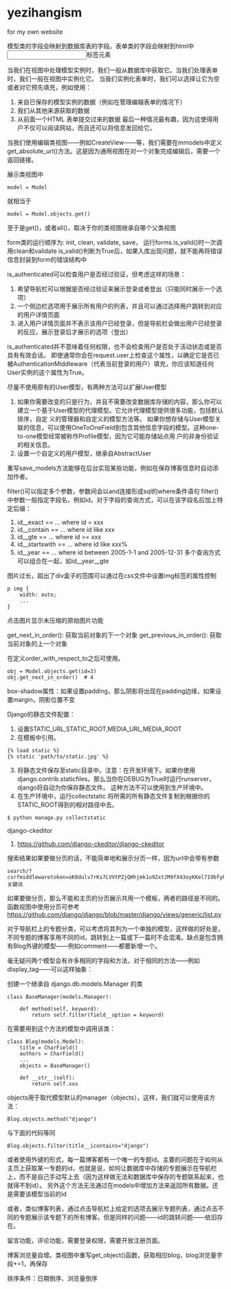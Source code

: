 # yezihangism
for my own website

模型类的字段会映射到数据库表的字段。表单类的字段会映射到html中<input>标签元素

当我们在视图中处理模型实例时，我们一般从数据库中获取它。当我们处理表单时，我们一般在视图中实例化它。
当我们实例化表单时，我们可以选择让它为空或者对它预先填充，例如使用：
  1. 来自已保存的模型实例的数据（例如在管理编辑表单的情况下）
  2. 我们从其他来源获取的数据
  3. 从前面一个HTML 表单提交过来的数据
最后一种情况最有趣，因为这使得用户不仅可以阅读网站，而且还可以将信息发回给它。

当我们使用编辑类视图——例如CreateView——等，我们需要在mmodels中定义get_absolute_url()方法。这是因为通用视图在对一个对象完成编辑后，需要一个返回链接。

展示类视图中
    
    model = Model
就相当于

    model = Model.objects.get()
至于是get()，或者all()，取决于你的类视图继承自哪个父类视图

form类的运行顺序为: init, clean, validate, save，
运行forms.is_valid()时一次调用clean和validate
is_valid()判断为True后，如果入库出现问题，就不能再将错误信息封装到form的错误结构中

is_authenticated可以检查用户是否经过验证，但考虑这样的场景：
  1. 希望导航栏可以根据是否经过验证来展示登录或者登出（只能同时展示一个选项）
  2. 一个侧边栏选项用于展示所有用户的列表，并且可以通过选择用户跳转到对应的用户详情页面
  3. 进入用户详情页面并不表示该用户已经登录，但是导航栏会做出用户已经登录的反应，展示登录后才展示的选项（登出）
  
is_authenticated并不意味着任何权限，也不会检查用户是否处于活动状态或是否具有有效会话。
即使通常你会在request.user上检查这个属性，以确定它是否已被AuthenticationMiddleware（代表当前登录的用户）填充，你应该知道任何User实例的这个属性为True。

尽量不使用原有的User模型，有两种方法可以扩展User模型
  1. 如果你需要改变的只是行为，并且不需要改变数据库存储的内容，那么你可以建立一个基于User模型的代理模型。它允许代理模型提供很多功能，包括默认排序，自定    义的管理器和自定义的模型方法等。
     如果你想存储与User模型关联的信息，可以使用OneToOneField到包含其他信息字段的模型。这种one-to-one模型经常被称作Profile模型，因为它可能存储站点用    户的非身份验证的相关信息。
  2. 设置一个自定义的用户模型，继承自AbstractUser
  
重写save_models方法能够在后台实现某些功能，例如在保存博客信息时自动添加作者。

filter()可以指定多个参数，参数间会以and连接形成sql的where条件语句
filter()中参数一般指定字段名，例如id。对于字段的查询方式，可以在该字段名后加上特定后缀：
  1. id__exact == ... where id = xxx
  2. id__contain == ... where id like xxx
  3. id__gte == ... where id >= xxx
  4. id__startswith == ... where id like xxx%
  5. id__year == ... where id between 2005-1-1 and 2005-12-31
多个查询方式可以组合在一起，如id__year__gte

图片过长，超出了div盒子的范围可以通过在css文件中设置img标签的属性控制
    
    p img {
        width: auto;
        ...
    }
  
点击图片显示未压缩的原始图片功能
  
  
get_next_in_order(): 获取当前对象的下一个对象
get_previous_in_order(): 获取当前对象的上一个对象

在定义order_with_respect_to之后可使用。

    obj = Model.objects.get(id=3)
    obj.get_next_in_order()  # 4

box-shadow属性：如果设置padding，那么阴影将出现在padding边缘，如果设置margin，阴影位置不变
  
Django的静态文件配置：
  1. 设置STATIC_URL,STATIC_ROOT,MEDIA_URL,MEDIA_ROOT
  2. 在模板中引用。
    
    {% load static %}
    {% static 'path/to/static.jpg' %}
    
  3. 将静态文件保存至static目录中。注意：在开发环境下。如果你使用 django.contrib.staticfiles。那么当你在DEBUG为True时运行runserver，django将自动为你保存静态文件。
  这种方法不可以使用到生产环境中。
  4. 在生产环境中，运行collectstatic 将所需的所有静态文件复制到根据你的STATIC_ROOT得到的相对路径中去。
    
    $ python manage.py collectstatic
    
django-ckeditor
  1. https://github.com/django-ckeditor/django-ckeditor
  
  
搜索结果如果要做分页的话，不能简单地和展示分页一样，因为url中会带有参数

    search/?csrfmiddlewaretoken=oK8dulv7rKs7LVVtPZjQHhjmk1u9ZxtJM9fX43oyKKel719bfyPIdO4dPIfBDJVd&search=关键词
   
如果要做分页，那么不能和主页的分页展示共用一个模板，两者的路径是不同的。
函数视图中使用分页可参考  https://github.com/django/django/blob/master/django/views/generic/list.py
  
对于导航栏上的专题分类，可以考虑将其列为一个单独的模型，这样做的好处是，不同专题的博客享用不同的id，跳转到上一篇或下一篇时不会混淆。缺点是包含拥有Blog外键的模型——例如comment——都要新增一个。

毫无疑问两个模型会有许多相同的字段和方法，对于相同的方法——例如display_tag——可以这样抽象：

创建一个继承自 django.db.models.Manager 的类

    class BaseManager(models.Manager):
        
        def method(self, keyword):
            return self.filter(field__option = keyword)
            
在需要用到这个方法的模型中调用该类：

    class Blog(models.Model):
        title = CharField()
        authors = CharField()
        ...
        objects = BaseManager()
        
        def __str__(self):
            return self.xxx
     
objects用于取代模型默认的manager（objects），这样，我们就可以使用该方法：
    
    Blog.objects.method("django")
    
与下面的代码等同

    Blog.objects.filter(title__icontains="django")

或者使用外键的形式，每一篇博客都有一个唯一的专题id。主要的问题在于如何从主页上获取某一专题的id，也就是说，如何让数据库中存储的专题展示在导航栏上，而不是自己手动写上去（因为这样做无法和数据库中保存的专题联系起来，也就得不到id）。
另外这个方法无法通过在models中增加方法来返回所有数据。还是需要该模型当前的id

或者，类似博客列表，通过点击导航栏上给定的选项去展示专题列表，通过点击不同的专题展示该专题下的所有博客。但是同样的问题——id的跳转问题——依旧存在。

留言功能，评论功能，需要登录权限，需要开放注册页面。

博客浏览量自增。类视图中重写get_object()函数，获取相应blog，blog浏览量字段+=1，再保存

排序条件：日期倒序、浏览量倒序
